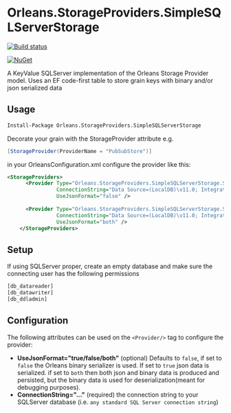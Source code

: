 # Orleans.StorageProviders.SimpleSQLServerStorage

[![Build status](https://ci.appveyor.com/api/projects/status/2nhdpoljh1k470le?svg=true)](https://ci.appveyor.com/project/OrleansContrib/orleans-storageproviders-simplesqlserverstorage)

[![NuGet](https://img.shields.io/nuget/v/Orleans.StorageProviders.SimpleSQLServerStorage.svg?style=flat)](https://www.nuget.org/packages/Orleans.StorageProviders.SimpleSQLServerStorage)

A KeyValue SQLServer implementation of the Orleans Storage Provider model. Uses an EF code-first table to store grain keys with binary and/or json serialized data

## Usage

```ps
Install-Package Orleans.StorageProviders.SimpleSQLServerStorage
```

Decorate your grain with the StorageProvider attribute e.g.

```cs
[StorageProvider(ProviderName = "PubSubStore")]
```

in your OrleansConfiguration.xml configure the provider like this:

```xml
<StorageProviders>
      <Provider Type="Orleans.StorageProviders.SimpleSQLServerStorage.SimpleSQLServerStorage" Name="PubSubStore"
                ConnectionString="Data Source=(LocalDB)\v11.0; Integrated Security=True;"
                UseJsonFormat="false" />
      
      <Provider Type="Orleans.StorageProviders.SimpleSQLServerStorage.SimpleSQLServerStorage" Name="SomeOtherGrainStorage"
                ConnectionString="Data Source=(LocalDB)\v11.0; Integrated Security=True;"
                UseJsonFormat="both" />
    </StorageProviders>
```

## Setup
If using SQLServer proper, create an empty database and make sure the connecting user has the following permissions
```sql
[db_datareader]
[db_datawriter]
[db_ddladmin]
```


## Configuration

The following attributes can be used on the `<Provider/>` tag to configure the provider:

* __UseJsonFormat="true/false/both"__ (optional) Defaults to `false`, if set to `false` the Orleans binary serializer is used. If set to `true` json data is serialized.  if set to `both` then both json and binary data is produced and persisted, but the binary data is used for deserialization(meant for debugging purposes).
* __ConnectionString="..."__ (required) the connection string to your SQLServer database (i.e. `any standard SQL Server connection string`)


